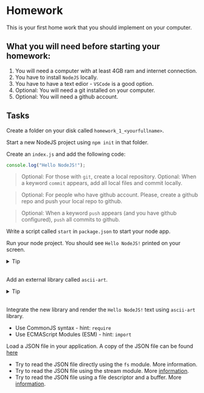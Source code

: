 # Homework 

This is your first home work that you should implement on your computer.

## What you will need before starting your homework:

1. You will need a computer with at least 4GB ram and internet connection.
1. You have to install `NodeJS` locally.
1. You have to have a text edior - `VSCode` is a good option.
1. Optional: You will need a git installed on your computer.
1. Optional: You will need a github account.
 

## Tasks

Create a folder on your disk called `homework_1_<yourfullname>`.

Start a new NodeJS project using `npm init` in that folder.

Create an `index.js` and add the following code:

```javascript
console.log("Hello NodeJS!");
```



> Optional: For those with `git`, create a local repository.
> Optional: When a keyword `commit` appears, add all local files and commit locally.

> Optional: For people who have github account. Please, create a github repo and push your 
> local repo to github.

> Optional: When a keyword `push` appears (and you have github configured), `push` all commits to github.

Write a script called `start` in `package.json` to start your node app.

Run your node project. You should see `Hello NodeJS!` printed on your screen.

<details>
<summary>Tip</summary>
<p>
You can start your app with `npm start` or `npm run start`.
</p>
</details>
<br />

Add an external library called `ascii-art`. 

<details>
<summary>Tip</summary>
<p>
You should use the following command.

```bash
npm install <library-name>
```
</p>
</details>
<br />

Integrate the new library and render the `Hello NodeJS!` text using `ascii-art` library.
* Use CommonJS syntax - hint: `require`
* Use ECMAScript Modules (ESM) - hint:  `import`


Load a JSON file in your application. A copy of the JSON file can be found [here](sayings.json)
 * Try to read the JSON file directly using the `fs` module. More information.
 * Try to read the JSON file using the stream module. More [information](https://nodejs.org/docs/latest-v20.x/api/stream.html).
 * Try to read the JSON file using a file descriptor and a buffer. More [information](https://nodejs.org/docs/latest-v20.x/api/fs.html#fsreadfd-buffer-offset-length-position-callback).